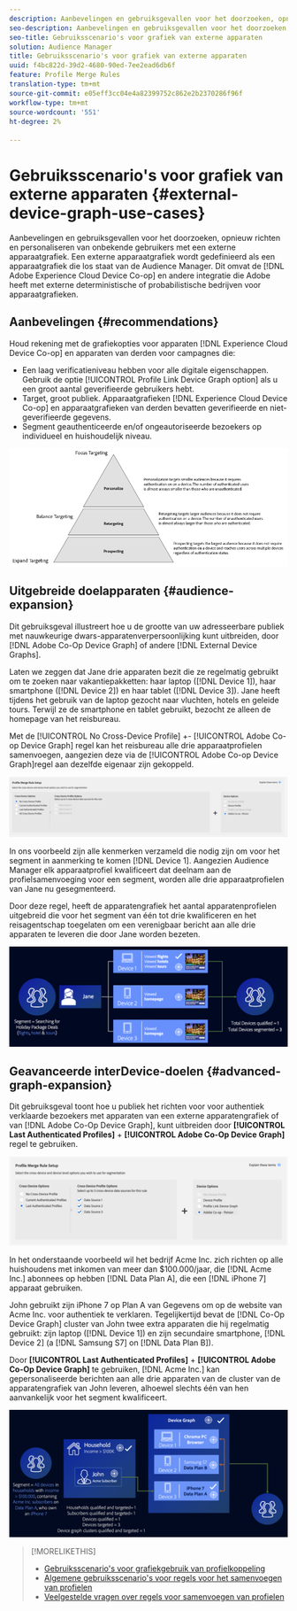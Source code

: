 ```yaml
---
description: Aanbevelingen en gebruiksgevallen voor het doorzoeken, opnieuw richten en personaliseren van onbekende gebruikers met een externe apparaatgrafiek. Een externe apparaatgrafiek wordt gedefinieerd als een apparaatgrafiek die los staat van de Audience Manager. Dit geldt ook voor de Adobe Experience Cloud Device Co-op en andere integraties die Adobe heeft met deterministische of probabilistische apparaatgrafiekbedrijven van derden.
seo-description: Aanbevelingen en gebruiksgevallen voor het doorzoeken, opnieuw richten en personaliseren van onbekende gebruikers met een externe apparaatgrafiek. Een externe apparaatgrafiek wordt gedefinieerd als een apparaatgrafiek die los staat van de Audience Manager. Dit geldt ook voor de Adobe Experience Cloud Device Co-op en andere integraties die Adobe heeft met deterministische of probabilistische apparaatgrafiekbedrijven van derden.
seo-title: Gebruiksscenario's voor grafiek van externe apparaten
solution: Audience Manager
title: Gebruiksscenario's voor grafiek van externe apparaten
uuid: f4bc822d-39d2-4680-90ed-7ee2ead6db6f
feature: Profile Merge Rules
translation-type: tm+mt
source-git-commit: e05eff3cc04e4a82399752c862e2b2370286f96f
workflow-type: tm+mt
source-wordcount: '551'
ht-degree: 2%

---
```



# Gebruiksscenario&#39;s voor grafiek van externe apparaten {#external-device-graph-use-cases}

Aanbevelingen en gebruiksgevallen voor het doorzoeken, opnieuw richten en personaliseren van onbekende gebruikers met een externe apparaatgrafiek. Een externe apparaatgrafiek wordt gedefinieerd als een apparaatgrafiek die los staat van de Audience Manager. Dit omvat de [!DNL Adobe Experience Cloud Device Co-op] en andere integratie die Adobe heeft met externe deterministische of probabilistische bedrijven voor apparaatgrafieken.

## Aanbevelingen {#recommendations}

Houd rekening met de grafiekopties voor apparaten [!DNL Experience Cloud Device Co-op] en apparaten van derden voor campagnes die:

* Een laag verificatieniveau hebben voor alle digitale eigenschappen. Gebruik de optie [!UICONTROL Profile Link Device Graph option] als u een groot aantal geverifieerde gebruikers hebt.
* Target, groot publiek. Apparaatgrafieken [!DNL Experience Cloud Device Co-op] en apparaatgrafieken van derden bevatten geverifieerde en niet-geverifieerde gegevens.
* Segment geauthenticeerde en/of ongeautoriseerde bezoekers op individueel en huishoudelijk niveau.

![](assets/merge-rule-triangle1.png)
<!-- 
## Prospecting/Branding Use Case {#prospecting-branding-use-cases}

A branding campaign is designed to reach as many people as possible. It places few limits on segment qualification. But, these campaigns can waste budget and impressions by constantly targeting people who see your content multiple times and don't convert. A [!UICONTROL Profile Merge] rule that uses the [!DNL Device Co-op] or third-party option can help you create an efficient branding campaign. For example, you can add these unknown users to a "not in-market" segment after seeing them across multiple devices for your set frequency cap.

<table id="table_00F6EED172574E80A38CADA8A92A23B1"> 
 <thead> 
  <tr> 
   <th colname="col1" class="entry"> Use Case </th> 
   <th colname="col2" class="entry"> Description </th> 
  </tr> 
 </thead>
 <tbody> 
  <tr> 
   <td colname="col1"> <p> <b>Conditions</b> </p> </td> 
   <td colname="col2">This use case assumes these conditions: <p> 
     <ul id="ul_F5CA7EE525774F7EBA5FBB5F94E4EDC8"> 
      <li id="li_81AE304924724146A24FAB5B6533AD8E">You want to deliver a maximum of 10 impressions to an anonymous user for a specific ad campaign. </li> 
      <li id="li_E371F989735245B0B82433DE240D56D0">A user has 4 devices and may or may not have authenticated on your site. </li> 
      <li id="li_9231ABE15CA249E6B79D8BF0E511FD33">An anonymous user sees the ad a total of 10 times while browsing in an unauthenticated state on their current device and 3 devices linked to the current device by an external device graph. </li> 
      <li id="li_8C276C07019C49EFA3A0D0D54CF73C31">You have defined an <span class="keyword"> Audience Manager</span> segment to qualify anonymous users after they have seen 10 impressions. </li> 
     </ul> </p> </td> 
  </tr> 
  <tr> 
   <td colname="col1"> <p> <b>Results</b> </p> </td> 
   <td colname="col2"> <p>Given these conditions, <span class="keyword"> Audience Manager</span>: </p> <p> 
     <ul id="ul_8E988B1005324526BC6DC6637BBACCFB"> 
      <li id="li_C9DD546754914BACB8F4C92C7D4ED70E">Merges the anonymous, unauthenticated activity collected from the current device and the 3 devices linked by the external device graph (the ad impressions from each device). </li> 
      <li id="li_FB55CB9116074525BA30FF062D1136AE">Evaluates the unauthenticated user for segment qualification based on a combination of anonymous activity across all 3 devices linked by the external device graph and the current device. </li> 
      <li id="li_B28EB32F718145A7ABBDAC0AF75E2AFC">Sends the segment to any real-time destination for use as a suppression segment on the current device and all 3 devices linked by the external device graph. </li> 
     </ul> </p> </td> 
  </tr> 
 </tbody> 
</table>

## Retargeting or Site Personalization Use Case {#retargeting-use-case}

These strategies are designed to bring an unauthenticated or unknown user back to your site or personalize their browsing experience while they're on-site.

<table id="table_0EE2052AA3E744B3B76036FC06B5A453"> 
 <thead> 
  <tr> 
   <th colname="col1" class="entry"> Use Case </th> 
   <th colname="col2" class="entry"> Description </th> 
  </tr> 
 </thead>
 <tbody> 
  <tr> 
   <td colname="col1"> <p> <b>Conditions</b> </p> </td> 
   <td colname="col2">This use case assumes these conditions: <p> 
     <ul id="ul_FD0B869B4AF3453FAEC9BA3A45ABF039"> 
      <li id="li_8E30BAED42E94AB3B81FCB1C7464E5FC">You want to deliver a personalized on-site and/or off-site experience to an anonymous user based on their activity on your site while in an unauthenticated state. </li> 
      <li id="li_3DBE53BA94324F1BA1C52A37AD4E426C">A user has multiple devices and may or may not have authenticated to your site. </li> 
      <li id="li_F867AFBDC1A54CD6A68AB0EC196E27C9">A user views multiple pages on your site while browsing in an unauthenticated state on their current device and 3 other devices linked by an external device graph. </li> 
      <li id="li_7E35D77949CE4E69BD51655AA4C40BEE">You have defined an <span class="keyword"> Audience Manager</span> segment to qualify users after they have viewed multiple pages on your site while browsing in an unauthenticated state.</li>
     </ul> </p> </td> 
  </tr> 
  <tr> 
   <td colname="col1"> <p> <b>Results</b> </p> </td> 
   <td colname="col2"> <p>Given these conditions, <span class="wintitle"> Audience Manager</span>: </p> <p> 
     <ul id="ul_301339426B0643B295DC5B17E1939CFB"> 
      <li id="li_7E8BC3B179804F4A929497DE81E76911">Merges the anonymous, unauthenticated activity collected from the current devices and the 3 devices linked by the external device graph (the multiple page views from each device). </li> 
      <li id="li_803EFD58AA124A5BBC8279C4DC695544">Evaluates the unauthenticated user for segment qualification based on a combination of anonymous activity across all 3 devices linked by the external device graph and the current device. </li> 
      <li id="li_98D749268CC5456CBC9CF3BF5EB91BA8">Sends the segment to any real-time destination to deliver a personalized on-site and/or off-site experience across the current device and all 3 devices linked by the external device graph. </li>
     </ul> </p> </td>
  </tr>
 </tbody>
</table> -->

## Uitgebreide doelapparaten {#audience-expansion}

Dit gebruiksgeval illustreert hoe u de grootte van uw adresseerbare publiek met nauwkeurige dwars-apparatenverpersoonlijking kunt uitbreiden, door [!DNL Adobe Co-Op Device Graph] of andere [!DNL External Device Graphs].

Laten we zeggen dat Jane drie apparaten bezit die ze regelmatig gebruikt om te zoeken naar vakantiepakketten: haar laptop ([!DNL Device 1]), haar smartphone ([!DNL Device 2]) en haar tablet ([!DNL Device 3]). Jane heeft tijdens het gebruik van de laptop gezocht naar vluchten, hotels en geleide tours. Terwijl ze de smartphone en tablet gebruikt, bezocht ze alleen de homepage van het reisbureau.

Met de [!UICONTROL No Cross-Device Profile] +- [!UICONTROL Adobe Co-op Device Graph] regel kan het reisbureau alle drie apparaatprofielen samenvoegen, aangezien deze via de [!UICONTROL Adobe Co-op Device Graph]regel aan dezelfde eigenaar zijn gekoppeld.

![publiek-uitbreiding-regel](assets/audience-expansion-rule.png)

In ons voorbeeld zijn alle kenmerken verzameld die nodig zijn om voor het segment in aanmerking te komen [!DNL Device 1]. Aangezien Audience Manager elk apparaatprofiel kwalificeert dat deelnam aan de profielsamenvoeging voor een segment, worden alle drie apparaatprofielen van Jane nu gesegmenteerd.

Door deze regel, heeft de apparatengrafiek het aantal apparatenprofielen uitgebreid die voor het segment van één tot drie kwalificeren en het reisagentschap toegelaten om een verenigbaar bericht aan alle drie apparaten te leveren die door Jane worden bezeten.

![publiek-uitbreiding](assets/audience-expansion.png)

## Geavanceerde interDevice-doelen {#advanced-graph-expansion}

Dit gebruiksgeval toont hoe u publiek het richten voor voor authentiek verklaarde bezoekers met apparaten van een externe apparatengrafiek of van [!DNL Adobe Co-Op Device Graph], kunt uitbreiden door **[!UICONTROL Last Authenticated Profiles]** + **[!UICONTROL Adobe Co-Op Device Graph]** regel te gebruiken.

![last-device-graph](assets/last-device-coop.png)

In het onderstaande voorbeeld wil het bedrijf Acme Inc. zich richten op alle huishoudens met inkomen van meer dan $100.000/jaar, die [!DNL Acme Inc.] abonnees op hebben [!DNL Data Plan A], die een [!DNL iPhone 7] apparaat gebruiken.

John gebruikt zijn iPhone 7 op Plan A van Gegevens om op de website van Acme Inc. voor authentiek te verklaren. Tegelijkertijd bevat de [!DNL Co-Op Device Graph] cluster van John twee extra apparaten die hij regelmatig gebruikt: zijn laptop ([!DNL Device 1]) en zijn secundaire smartphone, [!DNL Device 2] (a [!DNL Samsung S7] on [!DNL Data Plan B]).

Door **[!UICONTROL Last Authenticated Profiles]** + **[!UICONTROL Adobe Co-Op Device Graph]** te gebruiken, [!DNL Acme Inc.] kan gepersonaliseerde berichten aan alle drie apparaten van de cluster van de apparatengrafiek van John leveren, alhoewel slechts één van hen aanvankelijk voor het segment kwalificeert.

![geavanceerd-grafiek-uitbreiding](assets/advanced-device-graph-expansion.png)

>[!MORELIKETHIS]
>
>* [Gebruiksscenario&#39;s voor grafiekgebruik van profielkoppeling](profile-link-use-case.md)
>* [Algemene gebruiksscenario&#39;s voor regels voor het samenvoegen van profielen](merge-rule-targeting-options.md)
>* [Veelgestelde vragen over regels voor samenvoegen van profielen](../../faq/faq-profile-merge.md)

